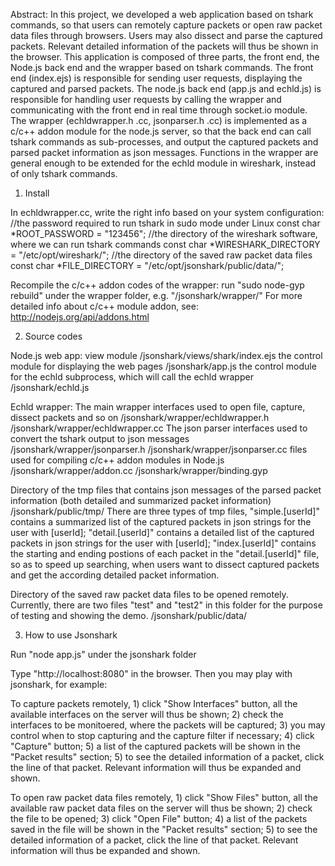 Abstract: In this project, we developed a web application based on tshark commands, so that users can remotely capture packets or open raw packet data files through browsers. Users may also dissect and parse the captured packets. Relevant detailed information of the packets will thus be shown in the browser. This application is composed of three parts, the front end, the Node.js back end and the wrapper based on tshark commands. The front end (index.ejs) is responsible for sending user requests, displaying the captured and parsed packets. The node.js back end (app.js and echld.js) is responsible for handling user requests by calling the wrapper and communicating with the front end in real time through socket.io module. The wrapper (echldwrapper.h .cc, jsonparser.h .cc) is implemented as a c/c++ addon module for the node.js server, so that the back end can call tshark commands as sub-processes, and output the captured packets and parsed packet information as json messages. Functions in the wrapper are general enough to be extended for the echld module in wireshark, instead of only tshark commands.

1. Install

In echldwrapper.cc, write the right info based on your system configuration:
//the password required to run tshark in sudo mode under Linux
const char *ROOT_PASSWORD = "123456";
//the directory of the wireshark software, where we can run tshark commands
const char *WIRESHARK_DIRECTORY = "/etc/opt/wireshark/";
//the directory of the saved raw packet data files
const char *FILE_DIRECTORY = "/etc/opt/jsonshark/public/data/";

Recompile the c/c++ addon codes of the wrapper:
run "sudo node-gyp rebuild" under the wrapper folder, e.g. "/jsonshark/wrapper/"
For more detailed info about c/c++ module addon, see:
http://nodejs.org/api/addons.html

2. Source codes

Node.js web app:
view module
/jsonshark/views/shark/index.ejs
the control module for displaying the web pages
/jsonshark/app.js 
the control module for the echld subprocess, which will call the echld wrapper 
/jsonshark/echld.js

Echld wrapper:
The main wrapper interfaces used to open file, capture, dissect packets and so on
/jsonshark/wrapper/echldwrapper.h
/jsonshark/wrapper/echldwrapper.cc
The json parser interfaces used to convert the tshark output to json messages
/jsonshark/wrapper/jsonparser.h
/jsonshark/wrapper/jsonparser.cc
files used for compiling c/c++ addon modules in Node.js
/jsonshark/wrapper/addon.cc
/jsonshark/wrapper/binding.gyp

Directory of the tmp files that contains json messages of the parsed packet information (both detailed and summarized packet information) 
/jsonshark/public/tmp/
There are three types of tmp files, "simple.[userId]" contains a summarized list of the captured packets in json strings for the user with [userId]; "detail.[userId]" contains a detailed list of the captured packets in json strings for the user with [userId]; "index.[userId]" contains the starting and ending postions of each packet in the "detail.[userId]" file, so as to speed up searching, when users want to dissect captured packets and get the according detailed packet information.

Directory of the saved raw packet data files to be opened remotely. Currently, there are two files "test" and "test2" in this folder for the purpose of testing and showing the demo.
/jsonshark/public/data/

3. How to use Jsonshark

Run "node app.js" under the jsonshark folder

Type "http://localhost:8080" in the browser. Then you may play with jsonshark, for example:

To capture packets remotely, 1) click "Show Interfaces" button, all the available interfaces on the server will thus be shown; 2) check the interfaces to be monitoered, where the packets will be captured; 3) you may control when to stop capturing and the capture filter if necessary; 4) click "Capture" button; 5) a list of the captured packets will be shown in the "Packet results" section; 5) to see the detailed information of a packet, click the line of that packet. Relevant information will thus be expanded and shown.
 
To open raw packet data files remotely, 1) click "Show Files" button, all the available raw packet data files on the server will thus be shown; 2) check the file to be opened; 3) click "Open File" button; 4) a list of the packets saved in the file will be shown in the "Packet results" section; 5) to see the detailed information of a packet, click the line of that packet. Relevant information will thus be expanded and shown.
